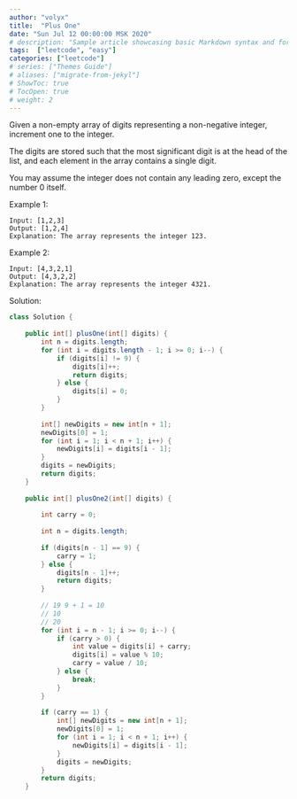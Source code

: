 ```yaml
---
author: "volyx"
title:  "Plus One"
date: "Sun Jul 12 00:00:00 MSK 2020"
# description: "Sample article showcasing basic Markdown syntax and formatting for HTML elements."
tags:  ["leetcode", "easy"]
categories: ["leetcode"]
# series: ["Themes Guide"]
# aliases: ["migrate-from-jekyl"]
# ShowToc: true
# TocOpen: true
# weight: 2
---
```


Given a non-empty array of digits representing a non-negative integer, increment one to the integer.

The digits are stored such that the most significant digit is at the head of the list, and each element in the array contains a single digit.

You may assume the integer does not contain any leading zero, except the number 0 itself.

Example 1:
```
Input: [1,2,3]
Output: [1,2,4]
Explanation: The array represents the integer 123.
```

Example 2:
```
Input: [4,3,2,1]
Output: [4,3,2,2]
Explanation: The array represents the integer 4321.
```

Solution:

```java
class Solution {
    
    public int[] plusOne(int[] digits) {
        int n = digits.length;
        for (int i = digits.length - 1; i >= 0; i--) {
            if (digits[i] != 9) {
                digits[i]++;
                return digits;
            } else {
                digits[i] = 0;
            }
        }
        
        int[] newDigits = new int[n + 1];
        newDigits[0] = 1;
        for (int i = 1; i < n + 1; i++) {
            newDigits[i] = digits[i - 1];
        }
        digits = newDigits;
        return digits;
    }
    
    public int[] plusOne2(int[] digits) {
        
        int carry = 0;
        
        int n = digits.length;
        
        if (digits[n - 1] == 9) {
            carry = 1;         
        } else {
            digits[n - 1]++;
            return digits;
        }
        
        // 19 9 + 1 = 10 
        // 10
        // 20
        for (int i = n - 1; i >= 0; i--) {
            if (carry > 0) {
                int value = digits[i] + carry;
                digits[i] = value % 10;
                carry = value / 10;
            } else {
                break;
            }
        }
        
        if (carry == 1) {
            int[] newDigits = new int[n + 1];
            newDigits[0] = 1;
            for (int i = 1; i < n + 1; i++) {
                newDigits[i] = digits[i - 1];
            }
            digits = newDigits;
        }
        return digits;
    }
